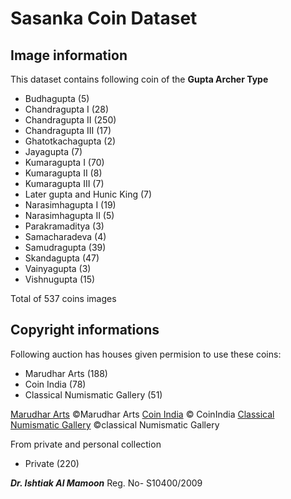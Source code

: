 <!-- @format -->

# Sasanka Coin Dataset

## Image information

This dataset contains following coin of the **Gupta Archer Type**
  - Budhagupta (5)
  - Chandragupta I (28)
  - Chandragupta II (250)
  - Chandragupta III (17)
  - Ghatotkachagupta (2)
  - Jayagupta (7)
  - Kumaragupta I (70)
  - Kumaragupta II (8)
  - Kumaragupta III (7)
  - Later gupta and Hunic King (7)
  - Narasimhagupta I (19)
  - Narasimhagupta II (5)
  - Parakramaditya (3)
  - Samacharadeva (4)
  - Samudragupta (39)
  - Skandagupta (47)
  - Vainyagupta (3)
  - Vishnugupta (15)

Total of 537 coins images

## Copyright informations
Following auction has houses given permision to use these coins:
  - Marudhar Arts (188)
  - Coin India (78)
  - Classical Numismatic Gallery (51)

[Marudhar Arts](https://marudhararts.com/)  ©Marudhar Arts [Coin India](https://www.coinindia.com/) © CoinIndia  [Classical Numismatic Gallery](https://www.classicalnumismaticgallery.com/) ©classical Numismatic Gallery
    
From private and personal collection
  - Private (220)

***Dr. Ishtiak Al Mamoon*** Reg. No- S10400/2009


